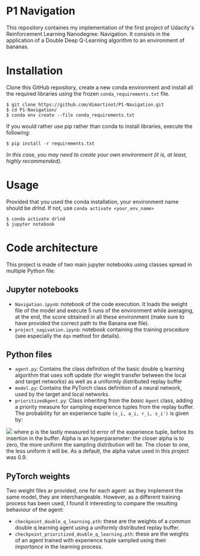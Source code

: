 # P1 Navigation
 This repository containes my implementation of the first project of Udacity's Reinforcement Learning Nanodegree: Navigation.
 It consists in the application of a Double Deep Q-Learning algorithm to an environment of bananas.

# Installation
Clone this GitHub repository, create a new conda environment and install all the required libraries using the frozen `conda_requirements.txt` file.
```shell
$ git clone https://github.com/dimartinot/P1-Navigation.git
$ cd P1-Navigation/
$ conda env create --file conda_requirements.txt
``` 

If you would rather use pip rather than conda to install libraries, execute the following:
```shell
$ pip install -r requirements.txt
```
*In this case, you may need to create your own environment (it is, at least, highly recommended).*

# Usage
Provided that you used the conda installation, your environment name should be *drlnd*. If not, use `conda activate <your_env_name>` 
```shell
$ conda activate drlnd
$ jupyter notebook
```

# Code architecture
This project is made of two main jupyter notebooks using classes spread in multiple Python file:
## Jupyter notebooks
- `Navigation.ipynb`: notebook of the code execution. It loads the weight file of the model and execute 5 runs of the environment while averaging, at the end, the score obtained in all these environment (make sure to have provided the correct path to the Banana exe file). 
- `project_nagivation.ipynb`: notebook containing the training procedure (see especially the `dqn` method for details).

## Python files
 - `agent.py`: Contains the class definition of the basic double q learning algorithm that uses soft update (for wieght transfer between the local and target networks) as well as a uniformly distributed replay buffer
 - `model.py`: Contains the PyTorch class definition of a neural network, used by the target and local networks.
 - `prioritizedAgent.py`: Class inheriting from the *basic* `Agent` class, adding a priority measure for sampling experience tuples from the replay buffer. The probability for an experience tuple `(s_i, a_i, r_i, s_i')` is given by: 
 
<img src="https://render.githubusercontent.com/render/math?math=\frac{p^{\alpha}}{\sum_{i} p_{i}^{\alpha}}"> 
where p is the lastly measured td error of the experience tuple, before its insertion in the buffer. Alpha is an hyperparameter: the closer alpha is to zero, the more uniform the sampling distribution will be. The closer to one, the less uniform it will be. As a default, the alpha value used in this project was 0.9.

## PyTorch weights
Two weight files ar provided, one for each agent: as they implement the same model, they are interchangeable. However, as a different training process has been used, I found it interesting to compare the resulting behaviour of the agent:
 - `checkpoint_double_q_learning.pth`: these are the weights of a *common* double q learning agent using a uniformly distributed replay buffer.
 - `checkpoint_prioritized_double_q_learning.pth`: these are the weights of an agent trained with experience tuple sampled using their *importance* in the learning process.